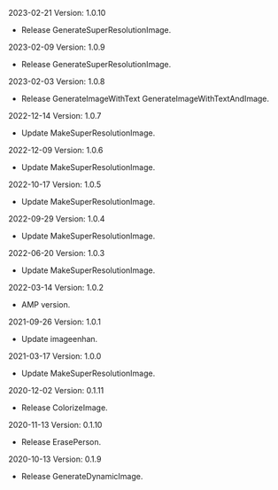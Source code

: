 2023-02-21 Version: 1.0.10
- Release GenerateSuperResolutionImage.

2023-02-09 Version: 1.0.9
- Release GenerateSuperResolutionImage.

2023-02-03 Version: 1.0.8
- Release GenerateImageWithText GenerateImageWithTextAndImage.

2022-12-14 Version: 1.0.7
- Update MakeSuperResolutionImage.

2022-12-09 Version: 1.0.6
- Update MakeSuperResolutionImage.

2022-10-17 Version: 1.0.5
- Update MakeSuperResolutionImage.

2022-09-29 Version: 1.0.4
- Update MakeSuperResolutionImage.

2022-06-20 Version: 1.0.3
- Update MakeSuperResolutionImage.

2022-03-14 Version: 1.0.2
- AMP version.

2021-09-26 Version: 1.0.1
- Update imageenhan.

2021-03-17 Version: 1.0.0
- Update MakeSuperResolutionImage.

2020-12-02 Version: 0.1.11
- Release ColorizeImage.

2020-11-13 Version: 0.1.10
- Release ErasePerson.

2020-10-13 Version: 0.1.9
- Release GenerateDynamicImage.

